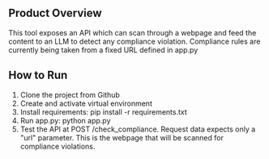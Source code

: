 ## Product Overview
This tool exposes an API which can scan through a webpage and feed the content to an LLM to detect any compliance violation.
Compliance rules are currently being taken from a fixed URL defined in app.py 

## How to Run
1. Clone the project from Github
2. Create and activate virtual environment
3. Install requirements: pip install -r requirements.txt
4. Run app.py: python app.py
5. Test the API at  POST /check_compliance. Request data expects only a "url" parameter. This is the webpage that will be scanned for compliance violations.

